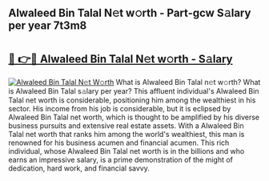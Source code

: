## Alwaleed Bin Talal N𝚎t w𝚘rth - Part-gcw S𝚊lary per year 7t3m8

# <h2><a href="http://gc2rwk.nevu.top/?p=Alwaleed+Bin+Talal">🔗 👉🔴 Alwaleed Bin Talal N𝚎t w𝚘rth - S𝚊lary</a></h2>

[![Alwaleed Bin Talal N𝚎t W𝚘rth](https://i.imgur.com/Oavwk0R.jpeg)](http://gc2rwk.nevu.top/?p=Alwaleed+Bin+Talal)
What is Alwaleed Bin Talal n𝚎t w𝚘rth? What is Alwaleed Bin Talal s𝚊lary per year?
This affluent individual's Alwaleed Bin Talal net worth is considerable, positioning him among the wealthiest in his sector. His income from his job is considerable, but it is eclipsed by Alwaleed Bin Talal net worth, which is thought to be amplified by his diverse business pursuits and extensive real estate assets. With a Alwaleed Bin Talal net worth that ranks him among the world's wealthiest, this man is renowned for his business acumen and financial acumen. This rich individual, whose Alwaleed Bin Talal net worth is in the billions and who earns an impressive salary, is a prime demonstration of the might of dedication, hard work, and financial savvy.
